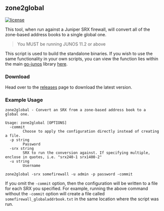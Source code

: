 ## zone2global
[![license](http://img.shields.io/badge/license-MIT-red.svg?style=flat)](https://raw.githubusercontent.com/scottdware/zone2global/master/LICENSE)

This tool, when run against a Juniper SRX firewall, will convert all of the zone-based address books to a single global one.
> You MUST be running JUNOS 11.2 or above

This script is used to build the standalone binaries. If you wish to use the same functionality in your own scripts, you can 
view the function lies within the main [go-junos][go-junos] library [here][convert-code].

### Download

Head over to the [releases][releases] page to download the latest version.

### Example Usage

```
zone2global - Convert an SRX from a zone-based address book to a global one.

Usage: zone2global [OPTIONS]
  -commit
        Choose to apply the configuration directly instead of creating a file.
  -p string
        Password
  -srx string
        SRX to run the conversion against. If specifying multiple, enclose in quotes, i.e. "srx240-1 srx1400-2"
  -u string
        Username
```

`zone2global -srx somefirewall -u admin -p password -commit`

If you omit the `-commit` option, then the configuration will be written to a file for each SRX you specified. For example, running the above command without the `-commit` option will create a file called `somefirewall_globaladdrbook.txt` in the same location where the script was run.

[license]: https://github.com/scottdware/zone2global/blob/master/LICENSE
[releases]: https://github.com/scottdware/zone2global/releases
[go-junos]: https://github.com/scottdware/go-junos
[convert-code]: https://github.com/scottdware/go-junos/blob/master/srx.go#L410